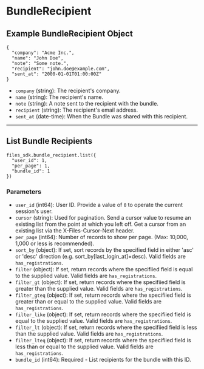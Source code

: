 # BundleRecipient

## Example BundleRecipient Object

```
{
  "company": "Acme Inc.",
  "name": "John Doe",
  "note": "Some note.",
  "recipient": "john.doe@example.com",
  "sent_at": "2000-01-01T01:00:00Z"
}
```

* `company` (string): The recipient's company.
* `name` (string): The recipient's name.
* `note` (string): A note sent to the recipient with the bundle.
* `recipient` (string): The recipient's email address.
* `sent_at` (date-time): When the Bundle was shared with this recipient.


---

## List Bundle Recipients

```
files_sdk.bundle_recipient.list({
  "user_id": 1,
  "per_page": 1,
  "bundle_id": 1
})
```

### Parameters

* `user_id` (int64): User ID.  Provide a value of `0` to operate the current session's user.
* `cursor` (string): Used for pagination.  Send a cursor value to resume an existing list from the point at which you left off.  Get a cursor from an existing list via the X-Files-Cursor-Next header.
* `per_page` (int64): Number of records to show per page.  (Max: 10,000, 1,000 or less is recommended).
* `sort_by` (object): If set, sort records by the specified field in either 'asc' or 'desc' direction (e.g. sort_by[last_login_at]=desc). Valid fields are `has_registrations`.
* `filter` (object): If set, return records where the specifiied field is equal to the supplied value. Valid fields are `has_registrations`.
* `filter_gt` (object): If set, return records where the specifiied field is greater than the supplied value. Valid fields are `has_registrations`.
* `filter_gteq` (object): If set, return records where the specifiied field is greater than or equal to the supplied value. Valid fields are `has_registrations`.
* `filter_like` (object): If set, return records where the specifiied field is equal to the supplied value. Valid fields are `has_registrations`.
* `filter_lt` (object): If set, return records where the specifiied field is less than the supplied value. Valid fields are `has_registrations`.
* `filter_lteq` (object): If set, return records where the specifiied field is less than or equal to the supplied value. Valid fields are `has_registrations`.
* `bundle_id` (int64): Required - List recipients for the bundle with this ID.
